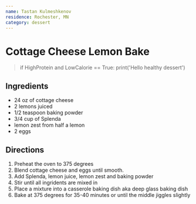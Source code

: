 ```yaml
---
name: Tastan Kulmeshkenov
residence: Rochester, MN
category: dessert
---
```


# Cottage Cheese Lemon Bake

> if HighProtein and LowCalorie == True: print('Hello healthy dessert')

## Ingredients

- 24 oz of cottage cheese
- 2 lemons juiced
- 1/2 teaspoon baking powder
- 3/4 cup of Splenda
- lemon zest from half a lemon
- 2 eggs

## Directions

1. Preheat the oven to 375 degrees
2. Blend cottage cheese and eggs until smooth.
3. Add Splenda, lemon juice, lemon zest and baking powder
4. Stir until all ingridents are mixed in
5. Place a mixture into a casserole baking dish aka deep glass baking dish
6. Bake at 375 degrees for 35-40 minutes or until the middle jiggles slightly

